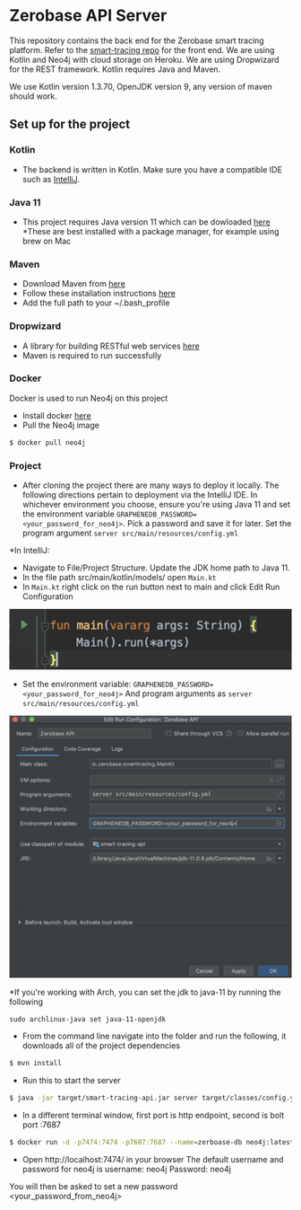 # Zerobase API Server

This repository contains the back end for the Zerobase smart tracing platform. Refer to the [smart-tracing repo](https://github.com/zerobase-io/smart-tracing) for the front end. We are using Kotlin and Neo4j with cloud storage on Heroku. We are using Dropwizard for the REST framework. Kotlin requires Java and Maven. 

We use Kotlin version 1.3.70, OpenJDK version 9, any version of maven should work.


## Set up for the project

### Kotlin

* The backend is written in Kotlin. Make sure you have a compatible IDE such as [IntelliJ](https://www.jetbrains.com/idea/download/index.html?_ga=2.137859766.761208892.1584829709-1795868819.1584829709).


### Java 11

* This project requires Java version 11 which can be dowloaded [here](https://www.oracle.com/java/technologies/javase-jdk11-downloads.html)
*These are best installed with a package manager, for example using brew on Mac

### Maven

* Download Maven from [here](https://maven.apache.org/download.cgi)
* Follow these installation instructions [here](https://maven.apache.org/install.html)
* Add the full path to your ~/.bash_profile 


### Dropwizard

* A library for building RESTful web services [here](https://github.com/dropwizard/dropwizard) 
* Maven is required to run successfully

### Docker

Docker is used to run Neo4j on this project 

*  Install docker [here](https://www.docker.com/get-started?utm_source=google&utm_medium=cpc&utm_campaign=getstarted&utm_content=sitelink&utm_term=getstarted&utm_budget=growth&gclid=EAIaIQobChMIzsLmsdWu6AIVA4bICh3VWArbEAAYASABEgKP8_D_BwE)
* Pull the Neo4j image

```sh
$ docker pull neo4j
```

### Project

* After cloning the project there are many ways to deploy it locally. The following directions pertain to deployment via the IntelliJ IDE. In whichever environment you choose, ensure you're using Java 11 and set the environment variable `GRAPHENEDB_PASSWORD=<your_password_for_neo4j>`. Pick a password and save it for later. Set the program argument `server src/main/resources/config.yml`


*In IntelliJ:
* Navigate to File/Project Structure. Update the JDK home path to Java 11.
* In the file path src/main/kotlin/models/ open `Main.kt`
* In `Main.kt` right click on the run button next to main and click Edit Run Configuration


![main](./images/main.png)



* Set the environment variable:
`GRAPHENEDB_PASSWORD=<your_password_for_neo4j>`
And program arguments as `server src/main/resources/config.yml`


![env](./images/env.png)



*If you're working with Arch, you can set the jdk to java-11 by running the following

```
sudo archlinux-java set java-11-openjdk
```
 
*  From the command line navigate into the folder and run the following, it downloads all of the project dependencies
```sh
$ mvn install
```
* Run this to start the server
```sh
$ java -jar target/smart-tracing-api.jar server target/classes/config.yml
```

* In a different terminal window, first port is http endpoint, second is bolt port :7687

```sh
$ docker run -d -p7474:7474 -p7687:7687 --name=zerboase-db neo4j:latest
```
* Open http://localhost:7474/ in your browser
The default username and password for neo4j is 
username: neo4j 
Password: neo4j

You will then be asked to set a new password <your_password_from_neo4j>








